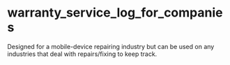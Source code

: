 # warranty_service_log_for_companies
Designed for a mobile-device repairing industry but can be used on any industries that deal with repairs/fixing to keep track. 

